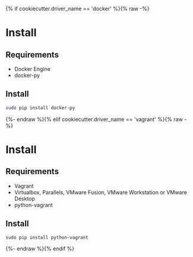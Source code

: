 {% if cookiecutter.driver_name == 'docker' %}{% raw -%}
# Install

## Requirements

* Docker Engine
* docker-py

## Install

```bash
sudo pip install docker-py
```
{%- endraw %}{% elif cookiecutter.driver_name == 'vagrant' %}{% raw -%}
# Install

## Requirements

* Vagrant
* Virtualbox, Parallels, VMware Fusion, VMware Workstation or VMware Desktop
* python-vagrant

## Install

```
sudo pip install python-vagrant
```
{%- endraw %}{% endif %}

